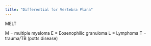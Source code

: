 ```yaml
---
title: "Differential for Vertebra Plana"
---
```

MELT

M = multiple myeloma
E = Eosenophilic granuloma
L = Lymphoma
T = trauma/TB (potts disease)

